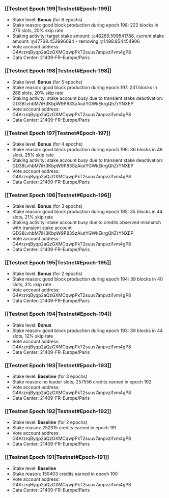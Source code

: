 ### [[Testnet Epoch 199|Testnet#Epoch-199]]
* Stake level: **Bonus** (for 6 epochs)
* Stake reason: good block production during epoch 198: 222 blocks in 276 slots, 20% skip rate
* Staking activity: target stake amount: ◎46269.599541788, current stake amount: ◎47768.453996694 - removing ◎1498.854454906
* Vote account address: G4ArzrqByqp2aQzGXMCqwpPkT2suuv7anpvzi1vm4gP8
* Data Center: 21409-FR-Europe/Paris
### [[Testnet Epoch 198|Testnet#Epoch-198]]
* Stake level: **Bonus** (for 5 epochs)
* Stake reason: good block production during epoch 197: 231 blocks in 288 slots, 20% skip rate
* Staking activity: stake account busy due to transient stake deactivation: GD38LvhbM7iH3KbpW9P83SzAiutYGWkEkrgQhZrYNXEP
* Vote account address: G4ArzrqByqp2aQzGXMCqwpPkT2suuv7anpvzi1vm4gP8
* Data Center: 21409-FR-Europe/Paris
### [[Testnet Epoch 197|Testnet#Epoch-197]]
* Stake level: **Bonus** (for 4 epochs)
* Stake reason: good block production during epoch 196: 36 blocks in 48 slots, 25% skip rate
* Staking activity: stake account busy due to transient stake deactivation: GD38LvhbM7iH3KbpW9P83SzAiutYGWkEkrgQhZrYNXEP
* Vote account address: G4ArzrqByqp2aQzGXMCqwpPkT2suuv7anpvzi1vm4gP8
* Data Center: 21409-FR-Europe/Paris
### [[Testnet Epoch 196|Testnet#Epoch-196]]
* Stake level: **Bonus** (for 3 epochs)
* Stake reason: good block production during epoch 195: 35 blocks in 44 slots, 21% skip rate
* Staking activity: stake account busy due to credits observed mismatch with transient stake account GD38LvhbM7iH3KbpW9P83SzAiutYGWkEkrgQhZrYNXEP
* Vote account address: G4ArzrqByqp2aQzGXMCqwpPkT2suuv7anpvzi1vm4gP8
* Data Center: 21409-FR-Europe/Paris
### [[Testnet Epoch 195|Testnet#Epoch-195]]
* Stake level: **Bonus** (for 2 epochs)
* Stake reason: good block production during epoch 194: 39 blocks in 40 slots, 3% skip rate
* Vote account address: G4ArzrqByqp2aQzGXMCqwpPkT2suuv7anpvzi1vm4gP8
* Data Center: 21409-FR-Europe/Paris
### [[Testnet Epoch 194|Testnet#Epoch-194]]
* Stake level: **Bonus**
* Stake reason: good block production during epoch 193: 39 blocks in 44 slots, 12% skip rate
* Vote account address: G4ArzrqByqp2aQzGXMCqwpPkT2suuv7anpvzi1vm4gP8
* Data Center: 21409-FR-Europe/Paris
### [[Testnet Epoch 193|Testnet#Epoch-193]]
* Stake level: **Baseline** (for 3 epochs)
* Stake reason: no leader slots; 257556 credits earned in epoch 192
* Vote account address: G4ArzrqByqp2aQzGXMCqwpPkT2suuv7anpvzi1vm4gP8
* Data Center: 21409-FR-Europe/Paris
### [[Testnet Epoch 192|Testnet#Epoch-192]]
* Stake level: **Baseline** (for 2 epochs)
* Stake reason: 252315 credits earned in epoch 191
* Vote account address: G4ArzrqByqp2aQzGXMCqwpPkT2suuv7anpvzi1vm4gP8
* Data Center: 21409-FR-Europe/Paris
### [[Testnet Epoch 191|Testnet#Epoch-191]]
* Stake level: **Baseline**
* Stake reason: 159403 credits earned in epoch 190
* Vote account address: G4ArzrqByqp2aQzGXMCqwpPkT2suuv7anpvzi1vm4gP8
* Data Center: 21409-FR-Europe/Paris